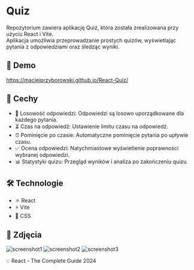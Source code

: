 # Quiz
Repozytorium zawiera aplikację Quiz, która została zrealizowana przy użyciu React i Vite.\
Aplikacja umożliwia przeprowadzanie prostych quizów, wyświetlając pytania z odpowiedziami oraz śledząc wyniki.

## 🔗 Demo
https://maciejprzyborowski.github.io/React-Quiz/

## 🚀 Cechy
 - 🎲 Losowość odpowiedzi: Odpowiedzi są losowo uporządkowane dla każdego pytania.
 - ⏳ Czas na odpowiedź: Ustawienie limitu czasu na odpowiedź.
 - ⏰ Pominięcie po czasie: Automatyczne pominięcie pytania po upływie czasu.
 - ✅ Ocena odpowiedzi: Natychmiastowe wyświetlenie poprawności wybranej odpowiedzi.
 - 📊 Statystyki quizu: Przegląd wyników i analiza po zakończeniu quizu.

## 🛠️ Technologie
 -  ⚛️ React
 -  ⚡ Vite
 -  🎨 CSS

## 📸 Zdjęcia
![screenshot1](https://github.com/user-attachments/assets/b31e07ce-b751-4f75-b54c-9d9872e900cf)
![screenshot2](https://github.com/user-attachments/assets/d425b6f1-e34b-4ca6-95a2-cabb494748ac)
![screenshot3](https://github.com/user-attachments/assets/05ec0f40-5f1c-4ea7-aaf5-3e1ec3a80dc1)

💡 React - The Complete Guide 2024
